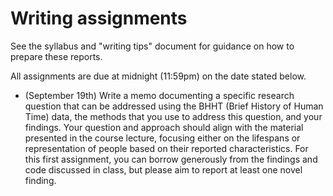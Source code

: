 
# Writing assignments

See the syllabus and "writing tips" document for guidance on how to prepare
these reports.

All assignments are due at midnight (11:59pm) on the date stated below.

* (September 19th) Write a memo documenting a specific research question
that can be addressed using the BHHT (Brief History of Human Time) data,
the methods that you use to address this question, and your findings.
Your question and approach should align with the material presented in the
course lecture, focusing either on the lifespans or representation of people based
on their reported characteristics.  For this first assignment, you can
borrow generously from the findings and code discussed in class, but please
aim to report at least one novel finding.
